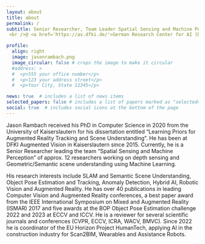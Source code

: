 ```yaml
---
layout: about
title: about
permalink: /
subtitle: Senior Researcher, Team Leader Spatial Sensing and Machine Perception
 <br />@ <a href='https://av.dfki.de/'>German Research Center for AI (DFKI)</a>

profile:
  align: right
  image: jasonrambach.png
  image_circular: false # crops the image to make it circular
  #address: >
  #  <p>555 your office number</p>
  #  <p>123 your address street</p>
  #  <p>Your City, State 12345</p>

news: true  # includes a list of news items
selected_papers: false # includes a list of papers marked as "selected={true}"
social: true  # includes social icons at the bottom of the page
---
```


Jason Rambach received his PhD in Computer Science in 2020 from the University of Kaiserslautern for his dissertation entitled “Learning Priors for Augmented Reality Tracking and Scene Understanding”. He has been at DFKI Augmented Vision in Kaiserslautern since 2015. Currently, he is a Senior Researcher leading the team “Spatial Sensing and Machine Perception” of approx. 12 researchers working on depth sensing and Geometric/Semantic scene understanding using Machine Learning.

His research interests include SLAM and Semantic Scene Understanding, Object Pose Estimation and Tracking, Anomaly Detection, Hybrid AI, Robotic Vision and Augmented Reality. He has over 40 publications in leading Computer Vision and Augmented Reality conferences, a best paper award from the IEEE International Symposium on Mixed and Augmented Reality (ISMAR) 2017 and five awards at the BOP Object Pose Estimation challenge 2022 and 2023 at ECCV and ICCV. He is a reviewer for several scientific journals and conferences (CVPR, ECCV, ICRA, WACV, BMVC). Since 2022 he is coordinator of the EU Horizon Project HumanTech, applying AI in the construction industry for Scan2BIM, Wearables and Assistance Robots.
